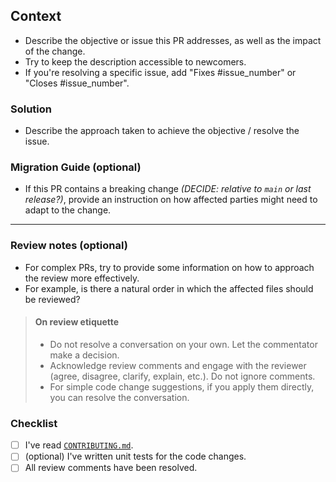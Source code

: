 <!-- Note: replace the instructions with your text -->

## Context

- Describe the objective or issue this PR addresses, as well as the impact of the change.
- Try to keep the description accessible to newcomers.
- If you're resolving a specific issue, add "Fixes #issue_number" or "Closes #issue_number".

### Solution

- Describe the approach taken to achieve the objective / resolve the issue.

### Migration Guide (optional)

- If this PR contains a breaking change *(DECIDE: relative to `main` or last release?)*, provide an instruction on how affected parties might need to adapt to the change.

---

### Review notes (optional)

- For complex PRs, try to provide some information on how to approach the review more effectively.
- For example, is there a natural order in which the affected files should be reviewed?

> #### On review etiquette
> 
> - Do not resolve a conversation on your own. Let the commentator make a decision.
> - Acknowledge review comments and engage with the reviewer (agree, disagree, clarify, explain, etc.). Do not ignore comments.
> - For simple code change suggestions, if you apply them directly, you can resolve the conversation.

### Checklist

- [ ] I've read [`CONTRIBUTING.md`](../CONTRIBUTING.md).
- [ ] (optional) I've written unit tests for the code changes.
- [ ] All review comments have been resolved.

<!-- Add more items if needed -->

<!-- USEFUL LINKS 
 - Commit sign-off: https://www.secondstate.io/articles/dco
 - Telegram: https://t.me/hyperledgeriroha
 - Discord: https://discord.com/channels/905194001349627914/905205848547155968
-->